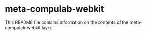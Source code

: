 # meta-compulab-webkit

This README file contains information on the contents of the meta-compulab-webkit layer.
